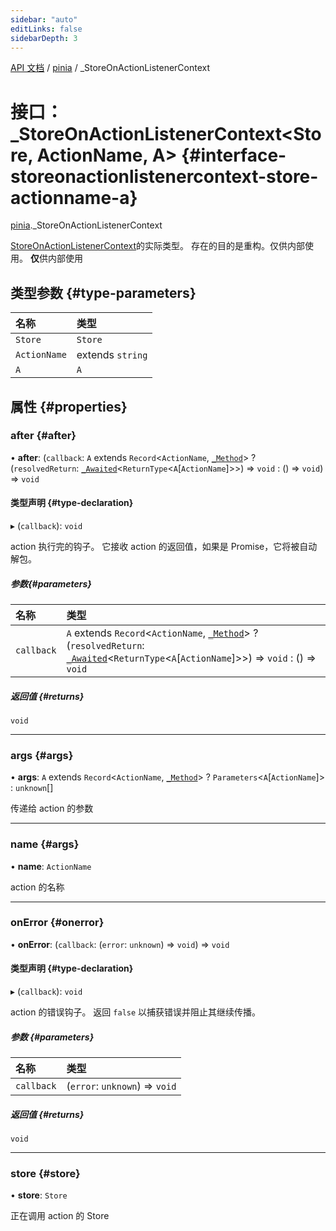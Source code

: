 ```yaml
---
sidebar: "auto"
editLinks: false
sidebarDepth: 3
---
```


[API 文档](../index.md) / [pinia](../modules/pinia.md) / \_StoreOnActionListenerContext

# 接口：\_StoreOnActionListenerContext<Store, ActionName, A\> {#interface-storeonactionlistenercontext-store-actionname-a}

[pinia](../modules/pinia.md)._StoreOnActionListenerContext

[StoreOnActionListenerContext](../modules/pinia.md#storeonactionlistenercontext)的实际类型。
存在的目的是重构。仅供内部使用。
**仅**供内部使用

## 类型参数 {#type-parameters}

| 名称 | 类型 |
| :------ | :------ |
| `Store` | `Store` |
| `ActionName` | extends `string` |
| `A` | `A` |

## 属性 {#properties}

### after {#after}

• **after**: (`callback`: `A` extends `Record`<`ActionName`, [`_Method`](../modules/pinia.md#_method)\> ? (`resolvedReturn`: [`_Awaited`](../modules/pinia.md#_awaited)<`ReturnType`<`A`[`ActionName`]\>\>) => `void` : () => `void`) => `void`

#### 类型声明 {#type-declaration}

▸ (`callback`): `void`

action 执行完的钩子。
它接收 action 的返回值，如果是 Promise，它将被自动解包。

##### 参数{#parameters}

| 名称 | 类型 |
| :------ | :------ |
| `callback` | `A` extends `Record`<`ActionName`, [`_Method`](../modules/pinia.md#_method)\> ? (`resolvedReturn`: [`_Awaited`](../modules/pinia.md#_awaited)<`ReturnType`<`A`[`ActionName`]\>\>) => `void` : () => `void` |

##### 返回值 {#returns}

`void`

___

### args {#args}

• **args**: `A` extends `Record`<`ActionName`, [`_Method`](../modules/pinia.md#_method)\> ? `Parameters`<`A`[`ActionName`]\> : `unknown`[]

传递给 action 的参数

___

### name {#args}

• **name**: `ActionName`

action 的名称

___

### onError {#onerror}

• **onError**: (`callback`: (`error`: `unknown`) => `void`) => `void`

#### 类型声明 {#type-declaration}

▸ (`callback`): `void`

action 的错误钩子。
返回 `false` 以捕获错误并阻止其继续传播。

##### 参数 {#parameters}

| 名称 | 类型 |
| :------ | :------ |
| `callback` | (`error`: `unknown`) => `void` |

##### 返回值 {#returns}

`void`

___

### store {#store}

• **store**: `Store`

正在调用 action 的 Store
